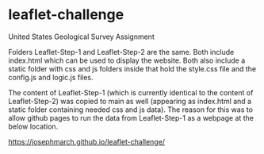 # leaflet-challenge
United States Geological Survey Assignment

Folders Leaflet-Step-1 and Leaflet-Step-2 are the same. Both include index.html which can be used to display the website. Both also include a static folder with css and js folders inside that hold the style.css file and the config.js and logic.js files.

The content of Leaflet-Step-1 (which is currently identical to the content of Leaflet-Step-2) was copied to main as well (appearing as index.html and a static folder containing needed css and js data). The reason for this was to allow github pages to run the data from Leaflet-Step-1 as a webpage at the below location.

https://josephmarch.github.io/leaflet-challenge/
